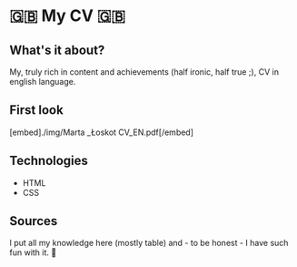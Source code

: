 #  🇬🇧 My CV  🇬🇧

## What's it about?

My, truly rich in content and achievements (half ironic, half true ;), CV in english language.

## First look 

[embed]./img/Marta _Łoskot CV_EN.pdf[/embed]

## Technologies

+ HTML
+ CSS

## Sources
I put all my knowledge here (mostly table) and - to be honest - I have such fun with it. 🦄
